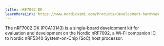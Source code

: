 ```yaml
---
title: nRF7002 DK
learnMoreLink: https://www.nordicsemi.com/Products/Development-hardware/nr7002-pdk
---
```


The nRF7002 DK (PCA10143) is a single-board development kit for evaluation and
development on the Nordic nRF7002, a Wi-Fi companion IC to Nordic nRF5340
System-on-Chip (SoC) host processor.
